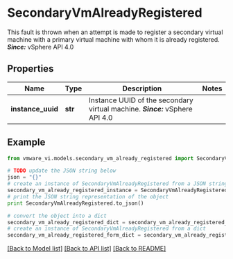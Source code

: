 # SecondaryVmAlreadyRegistered

This fault is thrown when an attempt is made to register a secondary virtual machine with a primary virtual machine with whom it is already registered.  ***Since:*** vSphere API 4.0 

## Properties
Name | Type | Description | Notes
------------ | ------------- | ------------- | -------------
**instance_uuid** | **str** | Instance UUID of the secondary virtual machine.  ***Since:*** vSphere API 4.0  | 

## Example

```python
from vmware_vi.models.secondary_vm_already_registered import SecondaryVmAlreadyRegistered

# TODO update the JSON string below
json = "{}"
# create an instance of SecondaryVmAlreadyRegistered from a JSON string
secondary_vm_already_registered_instance = SecondaryVmAlreadyRegistered.from_json(json)
# print the JSON string representation of the object
print SecondaryVmAlreadyRegistered.to_json()

# convert the object into a dict
secondary_vm_already_registered_dict = secondary_vm_already_registered_instance.to_dict()
# create an instance of SecondaryVmAlreadyRegistered from a dict
secondary_vm_already_registered_form_dict = secondary_vm_already_registered.from_dict(secondary_vm_already_registered_dict)
```
[[Back to Model list]](../README.md#documentation-for-models) [[Back to API list]](../README.md#documentation-for-api-endpoints) [[Back to README]](../README.md)


